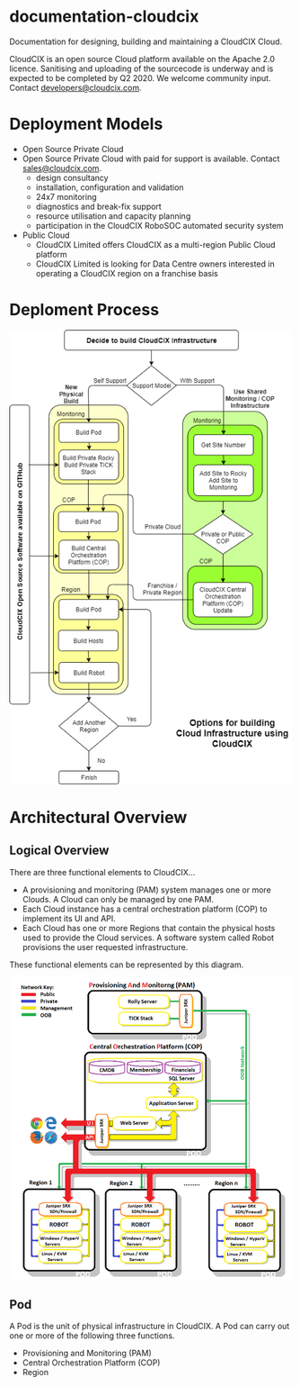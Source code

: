 # documentation-cloudcix
Documentation for designing, building and maintaining a CloudCIX Cloud.

CloudCIX is an open source Cloud platform available on the Apache 2.0 licence. Sanitising and uploading of the sourcecode is underway and is expected to be completed by Q2 2020. We welcome community input. Contact developers@cloudcix.com.

#  Deployment Models
*  Open Source Private Cloud
*  Open Source Private Cloud with paid for support is available. Contact sales@cloudcix.com.
    *  design consultancy
    *  installation, configuration and validation
    *  24x7 monitoring
    *  diagnostics and break-fix support
    *  resource utilisation and capacity planning
    *  participation in the CloudCIX RoboSOC automated security system
*  Public Cloud
    *  CloudCIX Limited offers CloudCIX as a multi-region Public Cloud platform
    *  CloudCIX Limited is looking for Data Centre owners interested in operating a CloudCIX region on a franchise basis

#  Deploment Process
![Deployment Process](/static/images/deployment_process.png)

#  Architectural Overview
##  Logical Overview
There are three functional elements to CloudCIX...
*  A provisioning and monitoring (PAM) system manages one or more Clouds. A Cloud can only be managed by one PAM.
*  Each Cloud instance has a central orchestration platform (COP) to implement its UI and API.
*  Each Cloud has one or more Regions that contain the physical hosts used to provide the Cloud services. A software system called Robot provisions the user requested infrastructure.

These functional elements can be represented by this diagram.

![Architectural Overview](/static/images/architectural_overview.png)

##  Pod
A Pod is the unit of physical infrastructure in CloudCIX. A Pod can carry out one or more of the following three functions.
*  Provisioning and Monitoring (PAM)
*  Central Orchestration Platform (COP)
*  Region


